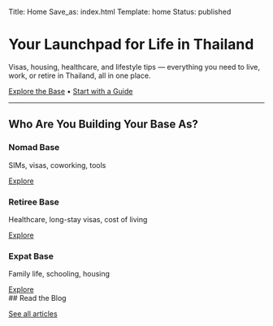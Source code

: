 Title: Home
Save_as: index.html
Template: home
Status: published

# Your Launchpad for Life in Thailand

Visas, housing, healthcare, and lifestyle tips — everything you need to live, work, or retire in Thailand, all in one place.

[Explore the Base](#) • [Start with a Guide](#)

---

## Who Are You Building Your Base As?

<div class="card-row">
<div class="cards">
  <div class="card">
    <h3>Nomad Base</h3>
    <p>SIMs, visas, coworking, tools</p>
    <a href="#">Explore</a>
  </div>
  <div class="card">
    <h3>Retiree Base</h3>
    <p>Healthcare, long-stay visas, cost of living</p>
    <a href="#">Explore</a>
  </div>
  <div class="card">
    <h3>Expat Base</h3>
    <p>Family life, schooling, housing</p>
    <a href="#">Explore</a>
  </div>
</div>
</div>
## Read the Blog

[See all articles](archives.html)
